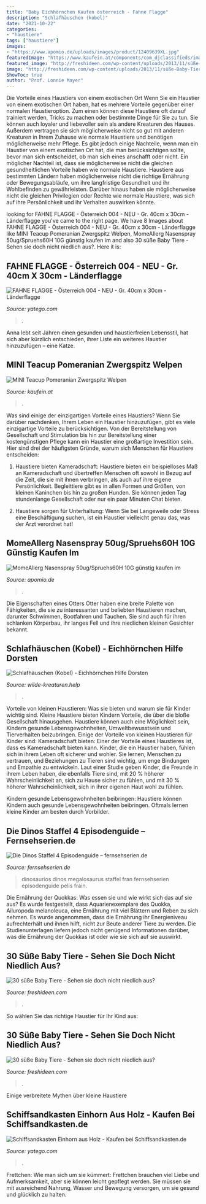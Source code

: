 ```yaml
---
title: "Baby Eichhörnchen Kaufen österreich - Fahne Flagge"
description: "Schlafhäuschen (kobel)"
date: "2021-10-22"
categories:
- "haustiere"
tags: ["haustiere"]
images:
- "https://www.apomio.de/uploads/images/product/12409639XL.jpg"
featuredImage: "https://www.kaufein.at/components/com_djclassifieds/images/item/17475_04.jpg"
featured_image: "http://freshideen.com/wp-content/uploads/2013/11/süße-Baby-Tiere-leopard.jpg"
image: "http://freshideen.com/wp-content/uploads/2013/11/süße-Baby-Tiere-leopard.jpg"
ShowToc: true
author: "Prof. Lonnie Mayer"
---
```



Die Vorteile eines Haustiers von einem exotischen Ort
Wenn Sie ein Haustier von einem exotischen Ort haben, hat es mehrere Vorteile gegenüber einer normalen Haustieroption. Zum einen können diese Haustiere oft darauf trainiert werden, Tricks zu machen oder bestimmte Dinge für Sie zu tun. Sie können auch loyaler und liebevoller sein als andere Kreaturen des Hauses. Außerdem vertragen sie sich möglicherweise nicht so gut mit anderen Kreaturen in Ihrem Zuhause wie normale Haustiere und benötigen möglicherweise mehr Pflege. Es gibt jedoch einige Nachteile, wenn man ein Haustier von einem exotischen Ort hat, die man berücksichtigen sollte, bevor man sich entscheidet, ob man sich eines anschafft oder nicht.
Ein möglicher Nachteil ist, dass sie möglicherweise nicht die gleichen gesundheitlichen Vorteile haben wie normale Haustiere. Haustiere aus bestimmten Ländern haben möglicherweise nicht die richtige Ernährung oder Bewegungsabläufe, um ihre langfristige Gesundheit und ihr Wohlbefinden zu gewährleisten. Darüber hinaus haben sie möglicherweise nicht die gleichen Privilegien oder Rechte wie normale Haustiere, was sich auf ihre Persönlichkeit und ihr Verhalten auswirken könnte.

	

		
looking for FAHNE FLAGGE - Österreich 004 - NEU - Gr. 40cm x 30cm - Länderflagge you've came to the right page. We have 8 Images about FAHNE FLAGGE - Österreich 004 - NEU - Gr. 40cm x 30cm - Länderflagge like MINI Teacup Pomeranian Zwergspitz Welpen, MomeAllerg Nasenspray 50ug/Spruehs60H 10G günstig kaufen im and also 30 süße Baby Tiere - Sehen sie doch nicht niedlich aus?. Here it is:
		
    
## FAHNE FLAGGE - Österreich 004 - NEU - Gr. 40cm X 30cm - Länderflagge

<img loading=lazy src="https://picture.yatego.com/images/53e9e6bdab5a55.4/big_167f3cd95044acaf45430c6d16a67787-kqh/fahne-flagge---sterreich-004---neu---gr--40cm-x-30cm---lnderflagge-zur-befestigung-an-z-b--der-autoscheibe.jpg" onerror="this.onerror=null;this.src='https://tse2.mm.bing.net/th?id=OIP.q0tngajFq_8EL0iIYhxLTQHaEx&amp;pid=15.1';" alt="FAHNE FLAGGE - Österreich 004 - NEU - Gr. 40cm x 30cm - Länderflagge">

_Source: yatego.com_

>. 

	

Anna lebt seit Jahren einen gesunden und haustierfreien Lebensstil, hat sich aber kürzlich entschieden, ihrer Liste ein weiteres Haustier hinzuzufügen – eine Katze.

    
## MINI Teacup Pomeranian Zwergspitz Welpen

<img loading=lazy src="https://www.kaufein.at/components/com_djclassifieds/images/item/17475_04.jpg" onerror="this.onerror=null;this.src='https://tse2.mm.bing.net/th?id=OIP.GFNcUciKgX0TLdbpouqwbAHaEy&amp;pid=15.1';" alt="MINI Teacup Pomeranian Zwergspitz Welpen">

_Source: kaufein.at_

>. 

	

Was sind einige der einzigartigen Vorteile eines Haustiers?
Wenn Sie darüber nachdenken, Ihrem Leben ein Haustier hinzuzufügen, gibt es viele einzigartige Vorteile zu berücksichtigen. Von der Bereitstellung von Gesellschaft und Stimulation bis hin zur Bereitstellung einer kostengünstigen Pflege kann ein Haustier eine großartige Investition sein. Hier sind drei der häufigsten Gründe, warum sich Menschen für Haustiere entscheiden:
1. Haustiere bieten Kameradschaft: Haustiere bieten ein beispielloses Maß an Kameradschaft und übertreffen Menschen oft sowohl in Bezug auf die Zeit, die sie mit ihnen verbringen, als auch auf ihre eigene Persönlichkeit. Begleittiere gibt es in allen Formen und Größen, von kleinen Kaninchen bis hin zu großen Hunden. Sie können jeden Tag stundenlange Gesellschaft oder nur ein paar Minuten Chat bieten.

2. Haustiere sorgen für Unterhaltung: Wenn Sie bei Langeweile oder Stress eine Beschäftigung suchen, ist ein Haustier vielleicht genau das, was der Arzt verordnet hat!

    
## MomeAllerg Nasenspray 50ug/Spruehs60H 10G Günstig Kaufen Im

<img loading=lazy src="https://www.apomio.de/uploads/images/product/12409639XL.jpg" onerror="this.onerror=null;this.src='https://tse4.mm.bing.net/th?id=OIP.Ls_ao9akfBqQ-pyJ47C2_wHaHa&amp;pid=15.1';" alt="MomeAllerg Nasenspray 50ug/Spruehs60H 10G günstig kaufen im">

_Source: apomio.de_

>. 

	

Die Eigenschaften eines Otters
Otter haben eine breite Palette von Fähigkeiten, die sie zu interessanten und beliebten Haustieren machen, darunter Schwimmen, Bootfahren und Tauchen. Sie sind auch für ihren schlanken Körperbau, ihr langes Fell und ihre niedlichen kleinen Gesichter bekannt.

    
## Schlafhäuschen (Kobel) - Eichhörnchen Hilfe Dorsten

<img loading=lazy src="https://image.jimcdn.com/app/cms/image/transf/none/path/sccc4f0736d46902a/image/ic26ab0877ef62b51/version/1499437939/eichhörnchen-kobel-bauanleitung-skizze-bauplan-schlafhaus.jpg" onerror="this.onerror=null;this.src='https://tse2.mm.bing.net/th?id=OIP.uIZujNvzyxApCBA45xpfnQHaE8&amp;pid=15.1';" alt="Schlafhäuschen (Kobel) - Eichhörnchen Hilfe Dorsten">

_Source: wilde-kreaturen.help_

>. 

	

Vorteile von kleinen Haustieren: Was sie bieten und warum sie für Kinder wichtig sind.
Kleine Haustiere bieten Kindern Vorteile, die über die bloße Gesellschaft hinausgehen. Haustiere können auch eine Möglichkeit sein, Kindern gesunde Lebensgewohnheiten, Umweltbewusstsein und Tierverhalten beizubringen. Einige der Vorteile von kleinen Haustieren für Kinder sind:
Kameradschaft bieten: Einer der Vorteile eines Haustieres ist, dass es Kameradschaft bieten kann. Kinder, die ein Haustier haben, fühlen sich in ihrem Leben oft sicherer und wohler. Sie lernen, Menschen zu vertrauen, und Beziehungen zu Tieren sind wichtig, um enge Bindungen und Empathie zu entwickeln. Laut einer Studie geben Kinder, die Freunde in ihrem Leben haben, die ebenfalls Tiere sind, mit 20 % höherer Wahrscheinlichkeit an, sich zu Hause sicher zu fühlen, und mit 30 % höherer Wahrscheinlichkeit, sich in ihrer eigenen Haut wohl zu fühlen.

Kindern gesunde Lebensgewohnheiten beibringen: Haustiere können Kindern auch gesunde Lebensgewohnheiten beibringen. Oftmals lernen kleine Kinder am besten durch Vorbilder.

    
## Die Dinos Staffel 4 Episodenguide – Fernsehserien.de

<img loading=lazy src="https://bilder.fernsehserien.de/epg/3f5/3f5efd9328458f12627902b05757ac6b6d234992_b.jpg" onerror="this.onerror=null;this.src='https://tse3.mm.bing.net/th?id=OIP.9NyNyKQxlOL3JQE52-IxFgHaJy&amp;pid=15.1';" alt="Die Dinos Staffel 4 Episodenguide – fernsehserien.de">

_Source: fernsehserien.de_

>dinosaurios dinos megalosaurus staffel fran fernsehserien episodenguide pelis frain. 

	

Die Ernährung der Quokkas: Was essen sie und wie wirkt sich das auf sie aus?
Es wurde festgestellt, dass Aquarienexemplare des Quokka, Ailuropoda melanoleuca, eine Ernährung mit viel Blättern und Reben zu sich nehmen. Es wurde angenommen, dass die Ernährung ihr Energieniveau aufrechterhält und ihnen hilft, nicht zur Beute anderer Tiere zu werden. Die Studienunterlagen liefern jedoch nicht genügend Informationen darüber, was die Ernährung der Quokkas ist oder wie sie sich auf sie auswirkt.

    
## 30 Süße Baby Tiere - Sehen Sie Doch Nicht Niedlich Aus?

<img loading=lazy src="http://freshideen.com/wp-content/uploads/2013/11/süße-Baby-Tiere-klein-tiger.jpg" onerror="this.onerror=null;this.src='https://tse2.mm.bing.net/th?id=OIP.m28OSMFF9DRos-9IvIyDWwHaKh&amp;pid=15.1';" alt="30 süße Baby Tiere - Sehen sie doch nicht niedlich aus?">

_Source: freshideen.com_

>. 

	

So wählen Sie das richtige Haustier für Ihr Kind aus:

    
## 30 Süße Baby Tiere - Sehen Sie Doch Nicht Niedlich Aus?

<img loading=lazy src="http://freshideen.com/wp-content/uploads/2013/11/süße-Baby-Tiere-leopard.jpg" onerror="this.onerror=null;this.src='https://tse3.mm.bing.net/th?id=OIP.r_zZ8AyYSkzZdB_5HdviqAHaJ3&amp;pid=15.1';" alt="30 süße Baby Tiere - Sehen sie doch nicht niedlich aus?">

_Source: freshideen.com_

>. 

	

Einige verbreitete Mythen über kleine Haustiere

    
## Schiffsandkasten Einhorn Aus Holz - Kaufen Bei Schiffsandkasten.de

<img loading=lazy src="https://picture.yatego.com/images/4a043b1c9eb5b3.4/big_1fa14050a2a32a27fe1f0a05da572033-kqh/schiffsandkasten-einhorn-aus-holz.jpg" onerror="this.onerror=null;this.src='https://tse3.mm.bing.net/th?id=OIP.Lewr2mC1FrEVQO0w8R4UQgHaJ4&amp;pid=15.1';" alt="Schiffsandkasten Einhorn aus Holz - Kaufen bei Schiffsandkasten.de">

_Source: yatego.com_

>. 

	

Frettchen: Wie man sich um sie kümmert: Frettchen brauchen viel Liebe und Aufmerksamkeit, aber sie können leicht gepflegt werden. Sie müssen sie mit ausreichend Nahrung, Wasser und Bewegung versorgen, um sie gesund und glücklich zu halten.

